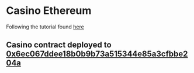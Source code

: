 # Casino Ethereum

Following the tutorial found [here](https://medium.com/@merunasgrincalaitis/the-ultimate-end-to-end-tutorial-to-create-and-deploy-a-fully-descentralized-dapp-in-ethereum-18f0cf6d7e0e)

## Casino contract deployed to [0x6ec067ddee18b0b9b73a515344e85a3cfbbe204a](https://ropsten.etherscan.io/address/0x6ec067ddee18b0b9b73a515344e85a3cfbbe204a)
